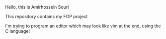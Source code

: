 
Hello, this is Amirhossein Souri

This repository contains my FOP project

I'm trying to program an editor which may look like vim at the end, using the C language!
